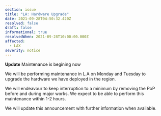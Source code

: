 ```yaml
---
section: issue
title: "LA: Hardware Upgrade"
date: 2021-09-28T04:50:32.420Z
resolved: false
draft: false
informational: true
resolvedWhen: 2021-09-28T10:00:00.000Z
affected:
  - LAX
severity: notice
---
```

**Update** Maintenance is begining now


We will be performing maintenance in L.A on Monday and Tuesday to upgrade the hardware we have deployed in the region.

We will endeavour to keep interruption to a minimum by removing the PoP before and during major works. We expect to be able to perform this maintenance within 1-2 hours.

We will update this announcement with further information when available.